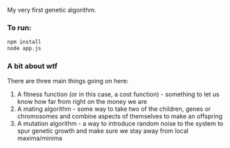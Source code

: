 My very first genetic algorithm.

### To run:

```sh
npm install
node app.js
```

### A bit about wtf

There are three main things going on here:

1) A fitness function (or in this case, a cost function) - something to let us know how far from right on the money we are
2) A mating algorithm - some way to take two of the children, genes or chromosomes and combine aspects of themselves to make an offspring
3) A mutation algorithm - a way to introduce random noise to the system to spur genetic growth and make sure we stay away from local maxima/minima
